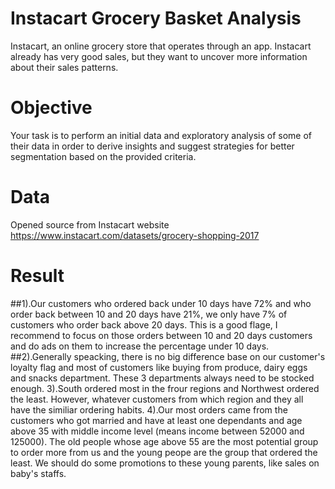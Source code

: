 # Instacart Grocery Basket Analysis
Instacart, an online grocery store that operates
through an app. Instacart already has very good sales, but they want to uncover more
information about their sales patterns.
# Objective
Your task is to perform an initial data and exploratory
analysis of some of their data in order to derive insights and suggest strategies for better
segmentation based on the provided criteria.
# Data
Opened source from Instacart website
https://www.instacart.com/datasets/grocery-shopping-2017
# Result
##1).Our customers who ordered back under 10 days have 72% and who order back between 10 and 20 days have 21%,
we only have 7% of customers who order back above 20 days. This is a good flage, I recommend to focus on those
orders between 10 and 20 days customers and do ads on them to increase the percentage under 10 days.
##2).Generally speacking, there is no big difference base on our customer's loyalty flag and most of customers like buying from produce, dairy eggs and snacks department. These 3 departments always need to be stocked enough.
3).South ordered most in the frour regions and Northwest ordered the least. However, whatever customers from which region and they all have the similiar ordering habits.
4).Our most orders came from the customers who got married and have at least one dependants and age above 35 with middle income level (means income between 52000 and 125000). The old people whose age above 55 are the most potential group to order more from us and the young peope are the group that ordered the least. We should do some promotions to these young parents, like sales on baby's staffs.
								

